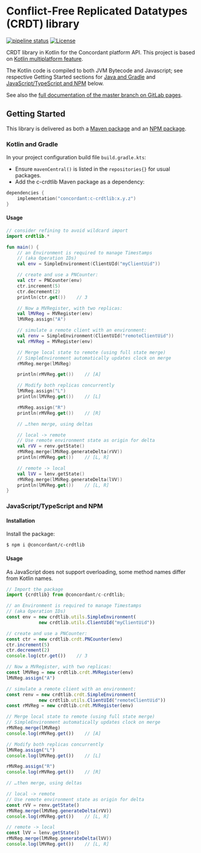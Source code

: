 # Conflict-Free Replicated Datatypes (CRDT) library

[![pipeline status](https://gitlab.inria.fr/concordant/software/crdtlib-kotlin/badges/master/pipeline.svg)](
https://gitlab.inria.fr/concordant/software/crdtlib-kotlin/commits/master)
[![License](https://img.shields.io/badge/license-MIT-green)](
https://opensource.org/licenses/MIT)

CRDT library in Kotlin for the Concordant platform API.
This project is based on [Kotlin multiplatform feature](
https://kotlinlang.org/docs/reference/multiplatform.html).

The Kotlin code is compiled to both JVM Bytecode and Javascript;
see respective Getting Started sections
for [Java and Gradle](#java-and-gradle)
and [JavaScript/TypeScript and NPM](#javascript-typescript-and-npm)
below.

See also the [full documentation of the master branch on GitLab pages](
https://concordant.gitlabpages.inria.fr/software/c-crdtlib/c-crdtlib).


## Getting Started

This library is delivered as both a [Maven package]() and an [NPM package](https://www.npmjs.com/package/@concordant/c-crdtlib).

### Kotlin and Gradle

In your project configuration build file `build.gradle.kts`:
- Ensure `mavenCentral()`
  is listed in the `repositories{}` for usual packages.
- Add the c-crdtlib Maven package as a dependency:
``` kotlin
dependencies {
    implementation("concordant:c-crdtlib:x.y.z")
}
```

#### Usage
``` kotlin
// consider refining to avoid wildcard import
import crdtlib.*

fun main() {
    // an Environment is required to manage Timestamps
    // (aka Operation IDs)
    val env = SimpleEnvironment(ClientUId("myClientUid"))

    // create and use a PNCounter:
    val ctr = PNCounter(env)
    ctr.increment(5)
    ctr.decrement(2)
    println(ctr.get())    // 3

    // Now a MVRegister, with two replicas:
    val lMVReg = MVRegister(env)
    lMVReg.assign("A")

    // simulate a remote client with an environment:
    val renv = SimpleEnvironment(ClientUId("remoteClientUid"))
    val rMVReg = MVRegister(env)

    // Merge local state to remote (using full state merge)
    // SimpleEnvironment automatically updates clock on merge
    rMVReg.merge(lMVReg)

    println(rMVReg.get())    // [A]

    // Modify both replicas concurrently
    lMVReg.assign("L")
    println(lMVReg.get())    // [L]

    rMVReg.assign("R")
    println(rMVReg.get())    // [R]

    // …then merge, using deltas

    // local -> remote
    // Use remote environment state as origin for delta
    val rVV = renv.getState()
    rMVReg.merge(lMVReg.generateDelta(rVV))
    println(rMVReg.get())    // [L, R]

    // remote -> local
    val lVV = lenv.getState()
    rMVReg.merge(lMVReg.generateDelta(lVV))
    println(lMVReg.get())    // [L, R]
}
```
### JavaScript/TypeScript and NPM

#### Installation
Install the package:
``` shell
$ npm i @concordant/c-crdtlib
```

#### Usage

As JavaScript does not support overloading,
some method names differ from Kotlin names.

``` typescript
// Import the package
import {crdtlib} from @concordant/c-crdtlib;

// an Environment is required to manage Timestamps
// (aka Operation IDs)
const env = new crdtlib.utils.SimpleEnvironment(
            new crdtlib.utils.ClientUId("myClientUid"))

// create and use a PNCounter:
const ctr = new crdtlib.crdt.PNCounter(env)
ctr.increment(5)
ctr.decrement(2)
console.log(ctr.get())    // 3

// Now a MVRegister, with two replicas:
const lMVReg = new crdtlib.crdt.MVRegister(env)
lMVReg.assign("A")

// simulate a remote client with an environment:
const renv = new crdtlib.crdt.SimpleEnvironment(
            new crdtlib.utils.ClientUId("remoteClientUid"))
const rMVReg = new crdtlib.crdt.MVRegister(env)

// Merge local state to remote (using full state merge)
// SimpleEnvironment automatically updates clock on merge
rMVReg.merge(lMVReg)
console.log(rMVReg.get())    // [A]

// Modify both replicas concurrently
lMVReg.assign("L")
console.log(lMVReg.get())    // [L]

rMVReg.assign("R")
console.log(rMVReg.get())    // [R]

// …then merge, using deltas

// local -> remote
// Use remote environment state as origin for delta
const rVV = renv.getState()
rMVReg.merge(lMVReg.generateDelta(rVV))
console.log(rMVReg.get())    // [L, R]

// remote -> local
const lVV = lenv.getState()
rMVReg.merge(lMVReg.generateDelta(lVV))
console.log(lMVReg.get())    // [L, R]
```

